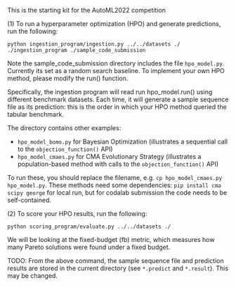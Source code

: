 This is the starting kit for the AutoML2022 competition

(1) To run a hyperparameter optimization (HPO) and generate predictions, run the following: 
```
python ingestion_program/ingestion.py ../../datasets ./ ./ingestion_program ./sample_code_submission
```

Note the sample_code_submission directory includes the file `hpo_model.py`. Currently its set as a random search baseline.
To implement your own HPO method, please modify the run() function. 

Specifically, the ingestion program will read run hpo_model.run() using different benchmark datasets.
Each time, it will generate a sample sequence file as its prediction: this is the order in which your HPO method queried the tabular benchmark. 

The directory contains other examples:
- `hpo_model_bomo.py` for Bayesian Optimization (illustrates a sequential call to the `objection_function()` API)
- `hpo_model_cmaes.py` for CMA Evolutionary Strategy (illustrates a population-based method with calls to the `objection_function()` API)

To run these, you should replace the filename, e.g. `cp hpo_model_cmaes.py hpo_model.py`. These methods need some dependencies: `pip install cma scipy george` for local run, but for codalab submission the code needs to be self-contained.

(2) To score your HPO results, run the following:
```
python scoring_program/evaluate.py ../../datasets ./
```
We will be looking at the fixed-budget (fb) metric, which measures how many Pareto solutions were found under a fixed budget.

TODO: From the above command, the sample sequence file and prediction results are stored in the current directory (see `*.predict` and `*.result`). This may be changed. 
